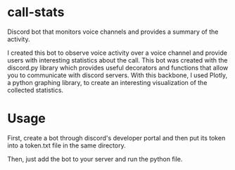 # call-stats
Discord bot that monitors voice channels and provides a summary of the activity.

I created this bot to observe voice activity over a voice channel and provide users with interesting statistics about the call. This bot was created with the discord.py library which provides useful decorators and functions that allow you to communicate with discord servers. With this backbone, I used Plotly, a python graphing library, to create an interesting visualization of the collected statistics.

# Usage

First, create a bot through discord's developer portal and then put its token into a token.txt file in the same directory.

Then, just add the bot to your server and run the python file.
